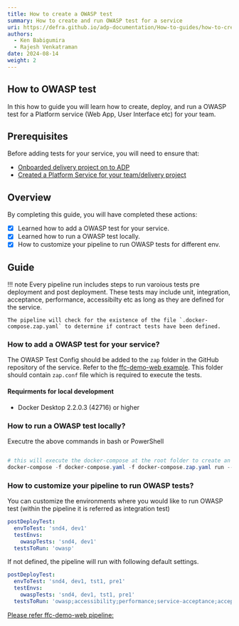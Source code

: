 ```yaml
---
title: How to create a OWASP test
summary: How to create and run OWASP test for a service
uri: https://defra.github.io/adp-documentation/How-to-guides/how-to-create-owasp-test/
authors:
  - Ken Babigumira
  - Rajesh Venkatraman
date: 2024-08-14
weight: 2
---
```


## How to OWASP test

In this how to guide you will learn how to create, deploy, and run a OWASP test for a Platform service (Web App, User Interface etc) for your team.

## Prerequisites

Before adding tests for your service, you will need to ensure that:

- [Onboarded delivery project on to ADP](../../Getting-Started/onboarding-a-delivery-project.md)
- [Created a Platform Service for your team/delivery project](../../How-to-guides/Platform-Services/how-to-create-a-platform-service.md)

## Overview

By completing this guide, you will have completed these actions:

- [x] Learned how to add a OWASP test for your service.
- [X] Learned how to run a OWASP test locally.
- [X] How to customize your pipeline to run OWASP tests for different env.

## Guide

!!! note
    Every pipeline run includes steps to run varoious tests pre deployment and post deployment. These tests may include unit, integration, acceptance, performance, accessibilty etc as long as they are defined for the service.

    The pipeline will check for the existence of the file `.docker-compose.zap.yaml` to determine if contract tests have been defined.

### How to add a OWASP test for your service?

The OWASP Test Config should be added to the `zap` folder in the GitHub repository of the service. Refer to the [ffc-demo-web example](https://github.com/DEFRA/ffc-demo-web/tree/main/zap). This folder should contain `zap.conf` file which is required to execute the tests.

#### Requirments for local development

- Docker Desktop 2.2.0.3 (42716) or higher

### How to run a OWASP test locally?

Executre the above commands in bash or PowerShell

```ps1

# this will execute the docker-compose at the root folder to create an instance of the service and its dependences
docker-compose -f docker-compose.yaml -f docker-compose.zap.yaml run --rm zap-baseline-scan

```

### How to customize your pipeline to run OWASP tests?

You can customize the environments where you would like to run OWASP test (within the pipeline it is referred as integration test)

```yaml
postDeployTest:
  envToTest: 'snd4, dev1'
  testEnvs:
    owaspTests: 'snd4, dev1'
  testsToRun: 'owasp'
```

If not defined, the pipeline will run with following default settings.
```yaml
postDeployTest:
  envToTest: 'snd4, dev1, tst1, pre1'
  testEnvs:
    owaspTests: 'snd4, dev1, tst1, pre1'
  testsToRun: 'owasp;accessibility;performance;service-acceptance;acceptance'
```

[Please refer ffc-demo-web pipeline:](https://github.com/DEFRA/ffc-demo-web/blob/main/.azuredevops/build.yaml)
